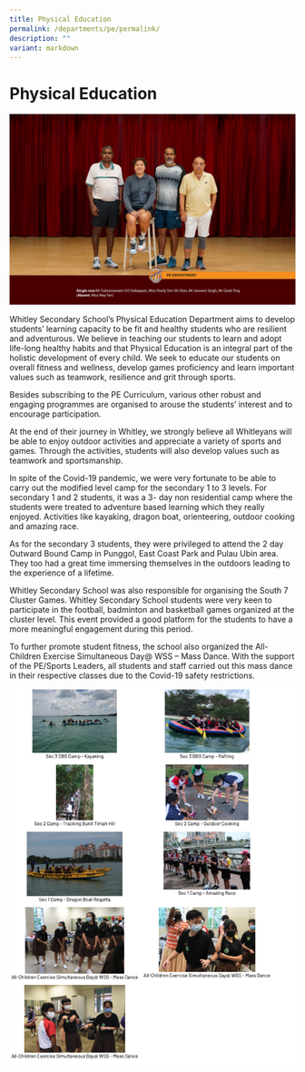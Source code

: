 ```yaml
---
title: Physical Education
permalink: /departments/pe/permalink/
description: ""
variant: markdown
---
```

Physical Education
==================

![PE](/images/PE_FORMAL_Named___S.jpg)

Whitley Secondary School’s Physical Education Department aims to develop students’ learning capacity to be fit and healthy students who are resilient and adventurous. We believe in teaching our students to learn and adopt life-long healthy habits and that Physical Education is an integral part of the holistic development of every child. We seek to educate our students on overall fitness and wellness, develop games proficiency and learn important values such as teamwork, resilience and grit through sports.  
  
Besides subscribing to the PE Curriculum, various other robust and engaging programmes are organised to arouse the students’ interest and to encourage participation.

  

At the end of their journey in Whitley, we strongly believe all Whitleyans will be able to enjoy outdoor activities and appreciate a variety of sports and games. Through the activities, students will also develop values such as teamwork and sportsmanship.  
  
In spite of the Covid-19 pandemic, we were very fortunate to be able to carry out the modified level camp for the secondary 1 to 3 levels. For secondary 1 and 2 students, it was a 3- day non residential camp where the students were treated to adventure based learning which they really enjoyed. Activities like kayaking, dragon boat, orienteering, outdoor cooking and amazing race.

  

As for the secondary 3 students, they were privileged to attend the 2 day Outward Bound Camp in Punggol, East Coast Park and Pulau Ubin area. They too had a great time immersing themselves in the outdoors leading to the experience of a lifetime.  
  
Whitley Secondary School was also responsible for organising the South 7 Cluster Games. Whitley Secondary School students were very keen to participate in the football, badminton and basketball games organized at the cluster level. This event provided a good platform for the students to have a more meaningful engagement during this period.  
  
To further promote student fitness, the school also organized the All-Children Exercise Simultaneous Day@ WSS – Mass Dance. With the support of the PE/Sports Leaders, all students and staff carried out this mass dance in their respective classes due to the Covid-19 safety restrictions.

![](/images/PE.png)